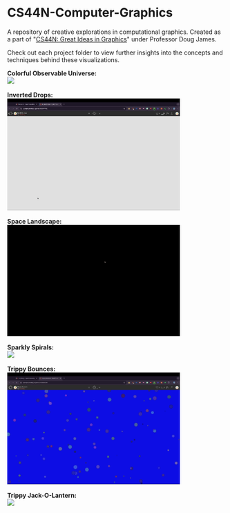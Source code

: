 # CS44N-Computer-Graphics
A repository of creative explorations in computational graphics. Created as a part of "[CS44N: Great Ideas in Graphics](https://sites.google.com/stanford.edu/stanfordcs44n2023)" under Professor Doug James. 

Check out each project folder to view further insights into the concepts and techniques behind these visualizations. 

**Colorful Observable Universe:**  
<img src="https://github.com/tonywangs/CS44N-Computer-Graphics/blob/main/Colorful%20Observable%20Universe/Colorful-Observable-Universe-Vid.gif?raw=true" width="400">

**Inverted Drops:**  
<img src="https://github.com/tonywangs/CS44N-Computer-Graphics/blob/main/Inverted%20Drops/Inverted-Drops-Vid.gif?raw=true" width="400">

**Space Landscape:**  
<img src="https://github.com/tonywangs/CS44N-Computer-Graphics/blob/main/Space%20Landscape/Space-Landscape-Vid.gif?raw=true" width="400">

**Sparkly Spirals:**  
<img src="https://github.com/tonywangs/CS44N-Computer-Graphics/blob/main/Sparkly%20Spirals/Sparkly-Spirals-Vid.gif?raw=true" width="400">

**Trippy Bounces:**  
<img src="https://github.com/tonywangs/CS44N-Computer-Graphics/blob/main/Trippy%20Bounces/Trippy-Bounces-Vid.gif?raw=true" width="400">

**Trippy Jack-O-Lantern:**  
<img src="https://github.com/tonywangs/CS44N-Computer-Graphics/blob/main/Trippy%20Jack-O-Lantern/Trippy-Jack-O-Lantern-Vid.gif?raw=true" width="400">

